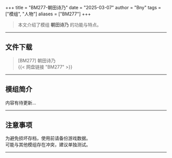 +++
title = "BM277-朝田诗乃"
date = "2025-03-07"
author = "Bny"
tags = ["模组", "人物"]
aliases = ["BM277"]
+++

> 本文介绍了模组 **朝田诗乃** 的功能与特点。

---

## 文件下载

> [BM277] 朝田诗乃  
{{< 网盘链接 "BM277" >}}  

---

## 模组简介

>  
内容有待更新...  

---

## 注意事项

>  
为避免损坏存档，使用前请备份游戏数据。  
可能与其他模组存在冲突，建议单独测试。  

---

